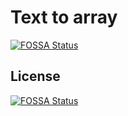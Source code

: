# Text to array
[![FOSSA Status](https://app.fossa.io/api/projects/git%2Bgithub.com%2FRelievedStudios%2FText-to-array.svg?type=shield)](https://app.fossa.io/projects/git%2Bgithub.com%2FRelievedStudios%2FText-to-array?ref=badge_shield)



## License
[![FOSSA Status](https://app.fossa.io/api/projects/git%2Bgithub.com%2FRelievedStudios%2FText-to-array.svg?type=large)](https://app.fossa.io/projects/git%2Bgithub.com%2FRelievedStudios%2FText-to-array?ref=badge_large)